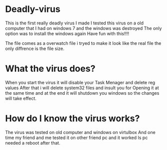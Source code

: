 # Deadly-virus
This is the first really deadly virus I made
I tested this virus on a old computer that I had on windows 7 and the windows was destroyed
The only option was to install the windows again
Have fun with this!!!!

The file comes as a overwatch file i tryed to make it look like the real file
the only diffrence is the file size.

# What the virus does?
When you start the virus it will disable your Task Menager and delete reg values
After that i will delete system32 files and insult you for Opening it at the same time
and at the end it will shutdown you windows so the changes will take effect.

# How do I know the virus works?
The virus was tested on old computer and windows on virtulbox
And one time my friend and me tested it on other friend pc and it worked
Is pc needed a reboot after that.
